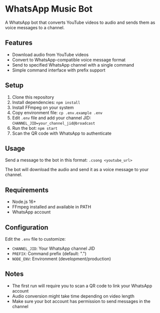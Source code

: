# WhatsApp Music Bot

A WhatsApp bot that converts YouTube videos to audio and sends them as voice messages to a channel.

## Features

- Download audio from YouTube videos
- Convert to WhatsApp-compatible voice message format
- Send to specified WhatsApp channel with a single command
- Simple command interface with prefix support

## Setup

1. Clone this repository
2. Install dependencies: `npm install`
3. Install FFmpeg on your system
4. Copy environment file: `cp .env.example .env`
5. Edit `.env` file and add your channel JID: `CHANNEL_JID=your_channel_jid@broadcast`
6. Run the bot: `npm start`
7. Scan the QR code with WhatsApp to authenticate

## Usage

Send a message to the bot in this format:
`.csong <youtube_url>`

The bot will download the audio and send it as a voice message to your channel.

## Requirements

- Node.js 16+
- FFmpeg installed and available in PATH
- WhatsApp account

## Configuration

Edit the `.env` file to customize:
- `CHANNEL_JID`: Your WhatsApp channel JID
- `PREFIX`: Command prefix (default: ".")
- `NODE_ENV`: Environment (development/production)

## Notes

- The first run will require you to scan a QR code to link your WhatsApp account
- Audio conversion might take time depending on video length
- Make sure your bot account has permission to send messages in the channel
